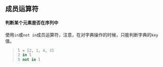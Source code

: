 ## 成员运算符

#### 判断某个元素是否在序列中

使用`in`或`not in`成员运算符，注意，在对字典操作的时候，只能判断字典的`key`值。

> ```python
> l = [2, 1, 4, 3]
> 2 in l
> 5 not in l
> ```
>
> 

